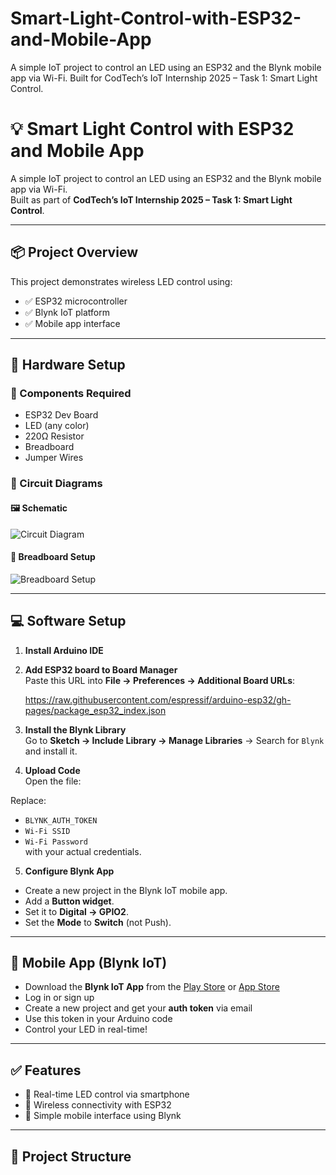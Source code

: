 # Smart-Light-Control-with-ESP32-and-Mobile-App
A simple IoT project to control an LED using an ESP32 and the Blynk mobile app via Wi-Fi. Built for CodTech’s IoT Internship 2025 – Task 1: Smart Light Control.
# 💡 Smart Light Control with ESP32 and Mobile App

A simple IoT project to control an LED using an ESP32 and the Blynk mobile app via Wi-Fi.  
Built as part of **CodTech’s IoT Internship 2025 – Task 1: Smart Light Control**.

---

## 📦 Project Overview

This project demonstrates wireless LED control using:
- ✅ ESP32 microcontroller  
- ✅ Blynk IoT platform  
- ✅ Mobile app interface  

---

## 🔧 Hardware Setup

### 🧩 Components Required
- ESP32 Dev Board  
- LED (any color)  
- 220Ω Resistor  
- Breadboard  
- Jumper Wires  

### 🔌 Circuit Diagrams

#### 🖼️ Schematic
![Circuit Diagram](hardware/circuit_diagram.png)

#### 🔋 Breadboard Setup
![Breadboard Setup](hardware/breadboard_setup.png)

---

## 💻 Software Setup

1. **Install Arduino IDE**

2. **Add ESP32 board to Board Manager**  
   Paste this URL into **File → Preferences → Additional Board URLs**:
   
   https://raw.githubusercontent.com/espressif/arduino-esp32/gh-pages/package_esp32_index.json

   
3. **Install the Blynk Library**  
Go to **Sketch → Include Library → Manage Libraries** → Search for `Blynk` and install it.

4. **Upload Code**  
Open the file:  

Replace:
- `BLYNK_AUTH_TOKEN`
- `Wi-Fi SSID`
- `Wi-Fi Password`  
with your actual credentials.

5. **Configure Blynk App**
- Create a new project in the Blynk IoT mobile app.
- Add a **Button widget**.
- Set it to **Digital → GPIO2**.
- Set the **Mode** to **Switch** (not Push).

---

## 📱 Mobile App (Blynk IoT)

- Download the **Blynk IoT App** from the [Play Store](https://play.google.com/store/apps/details?id=cloud.blynk) or [App Store](https://apps.apple.com/us/app/blynk-iot/id1551043569)
- Log in or sign up
- Create a new project and get your **auth token** via email
- Use this token in your Arduino code
- Control your LED in real-time!

---

## ✅ Features

- 🔄 Real-time LED control via smartphone  
- 📶 Wireless connectivity with ESP32  
- 📲 Simple mobile interface using Blynk  

---

## 📁 Project Structure

